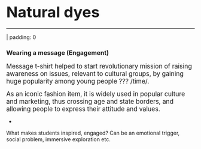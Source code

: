# <big><big>Natural dyes</big></big>

---

| padding: 0

<section><section>

# Wearing a message (Engagement)

<big>Message t-shirt helped to start revolutionary mission of raising awareness on issues, relevant to cultural groups, by gaining huge popularity among young people ??? /time/.</big>


<big>As an iconic fashion item, it is widely used in popular culture and marketing, thus crossing age and state borders, and allowing people to express their attitude and values.</big>

</section></section>

-

<f-image src="images/shirt.png" />


<f-notes>

What makes students inspired, engaged? Can be an emotional trigger, social problem, immersive exploration etc.

</f-notes>



